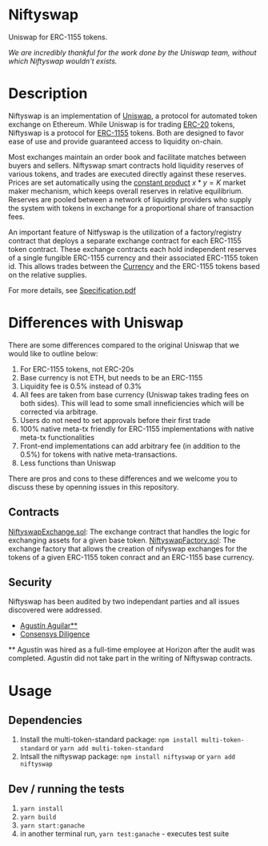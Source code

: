 Niftyswap
=========

Uniswap for ERC-1155 tokens.

*We are incredibly thankful for the work done by the Uniswap team, without which Niftyswap wouldn't exists.*

# Description

Niftyswap is an implementation of [Uniswap](<https://hackmd.io/@477aQ9OrQTCbVR3fq1Qzxg/HJ9jLsfTz?type=view>), a protocol for automated token exchange on Ethereum. While Uniswap is for trading [ERC-20](<https://eips.ethereum.org/EIPS/eip-20>) tokens, Niftyswap is a protocol for [ERC-1155](<https://github.com/ethereum/EIPs/blob/master/EIPS/eip-1155.md>) tokens. Both are designed to favor ease of use and provide guaranteed access to liquidity on-chain. 

Most exchanges maintain an order book and facilitate matches between buyers and sellers. Niftyswap smart contracts hold liquidity reserves of various tokens, and trades are executed directly against these reserves. Prices are set automatically using the [constant product](https://ethresear.ch/t/improving-front-running-resistance-of-x-y-k-market-makers/1281)  $x*y = K$ market maker mechanism, which keeps overall reserves in relative equilibrium. Reserves are pooled between a network of liquidity providers who supply the system with tokens in exchange for a proportional share of transaction fees. 

An important feature of Nitfyswap is the utilization of a factory/registry contract that deploys a separate exchange contract for each ERC-1155 token contract. These exchange contracts each hold independent reserves of a single fungible ERC-1155 currency and their associated ERC-1155 token id. This allows trades between the [Currency](#currency) and the ERC-1155 tokens based on the relative supplies. 

For more details, see [Specification.pdf](https://github.com/0xsequence/niftyswap/blob/master/SPECIFICATIONS.pdf)

# Differences with Uniswap

There are some differences compared to the original Uniswap that we would like to outline below:

1. For ERC-1155 tokens, not ERC-20s
2. Base currency is not ETH, but needs to be an ERC-1155
3. Liquidity fee is 0.5% instead of 0.3%
4. All fees are taken from base currency (Uniswap takes trading fees on both sides). This will lead to some small inneficiencies which will be corrected via arbitrage.
4. Users do not need to set approvals before their first trade
5. 100% native meta-tx friendly for ERC-1155 implementations with native meta-tx functionalities
6. Front-end implementations can add arbitrary fee (in addition to the 0.5%) for tokens with native meta-transactions.
7. Less functions than Uniswap

There are pros and cons to these differences and we welcome you to discuss these by openning issues in this repository.

## Contracts

[NiftyswapExchange.sol](https://github.com/0xsequence/niftyswap/blob/master/contracts/exchange/NiftyswapExchange.sol): The exchange contract that handles the logic for exchanging assets for a given base token.
[NiftyswapFactory.sol](https://github.com/0xsequence/niftyswap/blob/master/contracts/exchange/NiftyswapFactory.sol): The exchange factory that allows the creation of nifyswap exchanges for the tokens of a given ERC-1155 token conract and an ERC-1155 base currency.

## Security

Niftyswap has been audited by two independant parties and all issues discovered were addressed. 
- [Agustín Aguilar**](https://github.com/0xsequence/niftyswap/blob/master/audits/Security_Audit_Nitfyswap_Horizon_Games_1.pdf)
- [Consensys Diligence](https://github.com/0xsequence/niftyswap/blob/master/audits/April_2020_Balance_Patch_1.md) 

** Agustín was hired as a full-time employee at Horizon after the audit was completed. Agustín did not take part in the writing of Niftyswap contracts.

# Usage

## Dependencies

1. Install the multi-token-standard package: `npm install multi-token-standard` or `yarn add multi-token-standard`
2. Intsall the niftyswap package: `npm install niftyswap` or `yarn add niftyswap`

## Dev / running the tests

1. `yarn install`
2. `yarn build`
3. `yarn start:ganache`
4. in another terminal run, `yarn test:ganache` - executes test suite

